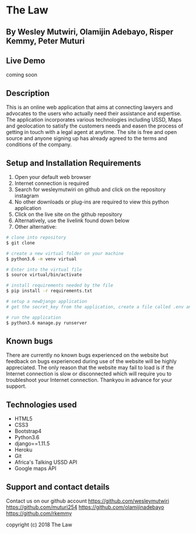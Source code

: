 # The Law

## By **Wesley Mutwiri, Olamijin Adebayo, Risper Kemmy, Peter Muturi**

## Live Demo
coming soon

## Description

This is an online web application that aims at connecting lawyers and advocates to the users who actually need their assistance and expertise. The application incorporates various technologies including USSD, Maps and geolocation to satisfy the customers needs and easen the process of getting in touch with a legal agent at anytime. The site is free and open source and anyone signing up has already agreed to the terms and conditions of the company.

## Setup and Installation Requirements
1. Open your default web browser
2. Internet connection is required
3. Search for wesleymutwiri on github and click on the repository instagram
4. No other downloads or plug-ins are required to view this python application
5. Click on the live site on the github repository
6. Alternatively, use the livelink found down below
7. Other alternative:
``` bash
# clone into repository
$ git clone 

# create a new virtual folder on your machine
$ python3.6 -m venv virtual

# Enter into the virtual file
$ source virtual/bin/activate

# install requirements needed by the file
$ pip install -r requirements.txt

# setup a newDjango application
# get the secret_key from the application, create a file called .env and place it as such SECRET_KEY=''

# run the application 
$ python3.6 manage.py runserver
```


## Known bugs
There are currently no known bugs experienced on the website but feedback on bugs experienced during use of the website will be highly appreciated. The only reason that the website may fail to load is if the Internet connection is slow or disconnected which will require you to troubleshoot your Internet connection. Thankyou in advance for your support.

## Technologies used
* HTML5
* CSS3
* Bootstrap4
* Python3.6
* django==1.11.5
* Heroku
* Git
* Africa's Talking USSD API
* Google maps API 

## Support and contact details
Contact us on our github account
<https://github.com/wesleymutwiri>
<https://github.com/muturi254>
<https://github.com/olamijinadebayo>
<https://github.com/rkemmy>



copyright (c) 2018 The Law

